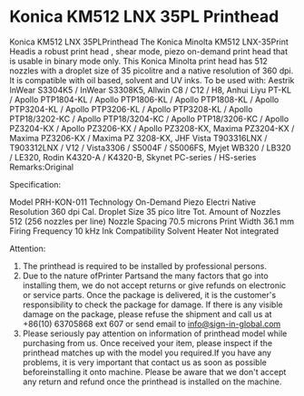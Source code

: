 # Konica KM512 LNX 35PL Printhead

Konica KM512 LNX 35PLPrinthead
The Konica Minolta KM512 LNX-35Print Headis a robust print head , shear mode, piezo on-demand print head that is usable in binary mode only. This Konica Minolta print head has 512 nozzles with a droplet size of 35 picolitre and a native resolution of 360 dpi. It is compatible with oil based, solvent and UV inks.
To be used with:
Aestrik InWear S3304K5 / InWear S3308K5, Allwin C8 / C12 / H8, Anhui Liyu PT-KL / Apollo PTP1804-KL / Apollo PTP1806-KL / Apollo PTP1808-KL / Apollo PTP3204-KL / Apollo PTP3206-KL / Apollo PTP3208-KL / Apollo PTP18/3202-KC / Apollo PTP18/3204-KC / Apollo PTP18/3206-KC / Apollo PZ3204-KX / Apollo PZ3206-KX / Apollo PZ3208-KX, Maxima PZ3204-KX / Maxima PZ3206-KX / Maxima PZ 3208-KX, JHF Vista T903316LNX / T903312LNX / V12 / Vista3306 / S5004F / S5006FS, Myjet WB320 / LB320 / LE320, Rodin K4320-A / K4320-B, Skynet PC-series / HS-series
Remarks:Original

Specification:

Model	PRH-KON-011
Technology	On-Demand Piezo Electri
Native Resolution	360 dpi
Cal. Droplet Size	35 pico litre
Tot. Amount of Nozzles	512 (256 nozzles per line)
Nozzle Spacing	70.5 microns
Print Width	36.1 mm
Firing Frequency	10 kHz
Ink Compatibility	Solvent
Heater	Not integrated


Attention:
1. The printhead is required to be installed by professional persons.
2. Due to the nature ofPrinter Partsand the many factors that go into installing them, we do not accept returns or give refunds on electronic or service parts. Once the package is delivered, it is the customer's responsibility to check the package for damage. If there is any visible damage on the package, please refuse the shipment and call us at +86(10) 63705868 ext 607 or send email to info@sign-in-global.com
3. Please seriously pay attention on information of printhead model while purchasing from us. Once received your item, please inspect if the printhead matches up with the model you required.If you have any problems, it is very important that contact us as soon as possible beforeinstalling it onto machine. Please be aware that we don't accept any return and refund once the printhead is installed on the machine.

